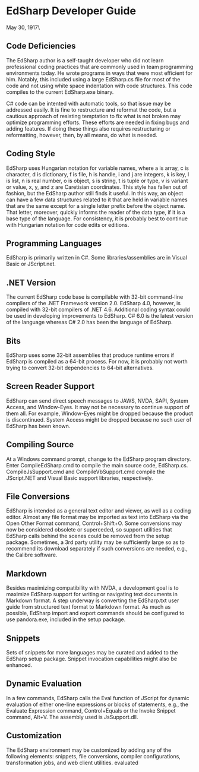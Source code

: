# EdSharp Developer Guide
May 30, 1917\

## Code Deficiencies
The EdSharp author is a self-taught developer who did not learn professional coding practices that are commonly used in team programming environments today.  He wrote programs in ways that were most efficient for him.  Notably, this included using a large EdSharp.cs file for most of the code and not using white space indentation with code structures.  This code compiles to the current EdSharp.exe binary.

C# code can be intented with automatic tools, so that issue may be addressed easily.  It is fine to restructure and reformat the code, but a cautious approach of resisting temptation to fix what is not broken may optimize programming efforts.  These efforts are needed in fixing bugs and adding features.  If doing these things also requires restructuring or reformatting, however, then, by all means, do what is needed.

## Coding Style
EdSharp uses Hungarian notation for variable names, where a is array, c is character, d is dictionary, f is file, h is handle, i and j are integers, k is key, l is list, n is real number, o is object, s is string, t is tuple or type, v is variant or value, x, y, and z are Caretisian coordinates.  This style has fallen out of fashion, but the EdSharp author still finds it useful.  In this way, an object can have a few data structures related to it that are held in variable names that are the same except for a single letter prefix before the object name.  That letter, moreover, quickly informs the reader of the data type, if it is a base type of the language.  For consistency, it is probably best to continue with Hungarian notation for code edits or editions.

## Programming Languages
EdSharp is primarily written in C#.  Some libraries/assemblies are in Visual Basic or JScript.net.

## .NET Version
The current EdSharp code base is compilable with 32-bit command-line compilers of the .NET Framework version 2.0.  EdSharp 4.0, however, is compiled with 32-bit compilers of .NET 4.6.  Additional coding syntax could be used in developing improvements to EdSharp.  C# 6.0 is the latest version of the language whereas C# 2.0 has been the language of EdSharp.

## Bits
EdSharp uses some 32-bit assemblies that produce runtime errors if EdSharp is compiled as a 64-bit process.  For now, it is probably not worth trying to convert 32-bit dependencies to 64-bit alternatives.

## Screen Reader Support
EdSharp can send direct speech messages to JAWS, NVDA, SAPI, System Access, and Window-Eyes.  It may not be necessary to continue support of them all.  For example, Window-Eyes might be dropped because the product is discontinued.  System Access might be dropped because no such user of EdSharp has been known.

## Compiling Source
At a Windows command prompt, change to the EdSharp program directory.  Enter CompileEdSharp.cmd to compile the main source code, EdSharp.cs.  CompileJsSupport.cmd and CompileVbSupport.cmd compile the JScript.NET and Visual Basic support libraries, respectively.

## File Conversions
EdSharp is intended as a general text editor and viewer, as well as a coding editor.  Almost any file format may be imported as text into EdSharp via the Open Other Format command, Control+Shift+O.  Some conversions may now be considered obsolete or superceded, so support utilities that EdSharp calls behind the scenes could be removed from the setup package.  Sometimes, a 3rd party utility may be sufficiently large so as to recommend its download separately if such conversions are needed, e.g., the Calibre software.

## Markdown
Besides maximizing compatibility with NVDA, a development goal is to maximize EdSharp support for writing or navigating text documents in Markdown format.  A step underway is converting the EdSharp.txt user guide from structured text format to Markdown format.  As much as possible, EdSharp import and export commands should be configured to use pandora.exe, included in the setup package.

## Snippets
Sets of snippets for more languages may be curated and added to the EdSharp setup package.  Snippet invocation capabilities might also be enhanced.

## Dynamic Evaluation
In a few commands, EdSharp calls the Eval function of JScript for dynamic evaluation of either one-line expressions or blocks of statements, e.g., the Evaluate Expression command, Control+Equals or the Invoke Snippet command, Alt+V.  The assembly used is JsSupport.dll.

## Customization
The EdSharp environment may be customized by adding any of the following elements:  snippets, file conversions, compiler configurations, transformation jobs, and web client utilities. evaluated